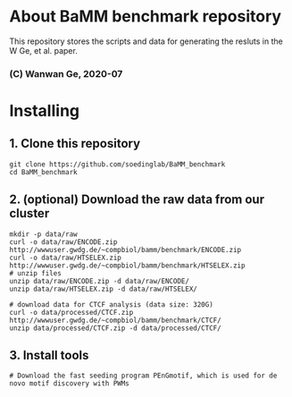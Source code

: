# About BaMM benchmark repository

This repository stores the scripts and data for generating the resluts in the W Ge, et al. paper.

### (C) Wanwan Ge, 2020-07

# Installing

## 1. Clone this repository

    git clone https://github.com/soedinglab/BaMM_benchmark
    cd BaMM_benchmark

## 2. (optional) Download the raw data from our cluster

    mkdir -p data/raw
    curl -o data/raw/ENCODE.zip  http://wwwuser.gwdg.de/~compbiol/bamm/benchmark/ENCODE.zip
    curl -o data/raw/HTSELEX.zip  http://wwwuser.gwdg.de/~compbiol/bamm/benchmark/HTSELEX.zip
    # unzip files
    unzip data/raw/ENCODE.zip -d data/raw/ENCODE/
    unzip data/raw/HTSELEX.zip -d data/raw/HTSELEX/

    # download data for CTCF analysis (data size: 320G)
    curl -o data/processed/CTCF.zip  http://wwwuser.gwdg.de/~compbiol/bamm/benchmark/CTCF/
    unzip data/processed/CTCF.zip -d data/processed/CTCF/

## 3. Install tools

    # Download the fast seeding program PEnGmotif, which is used for de novo motif discovery with PWMs
    





    


